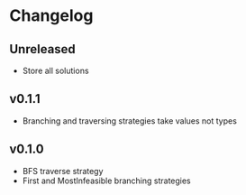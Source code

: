 # Changelog

## Unreleased
- Store all solutions

## v0.1.1
- Branching and traversing strategies take values not types

## v0.1.0
- BFS traverse strategy
- First and MostInfeasible branching strategies